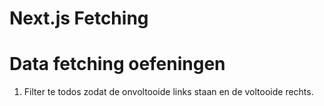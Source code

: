 # Next.js Fetching

# Data fetching oefeningen

1. Filter te todos zodat de onvoltooide links staan en de voltooide rechts.